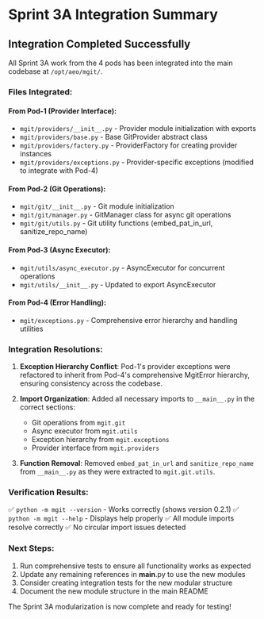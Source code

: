 # Sprint 3A Integration Summary

## Integration Completed Successfully

All Sprint 3A work from the 4 pods has been integrated into the main codebase at `/opt/aeo/mgit/`.

### Files Integrated:

#### From Pod-1 (Provider Interface):
- `mgit/providers/__init__.py` - Provider module initialization with exports
- `mgit/providers/base.py` - Base GitProvider abstract class
- `mgit/providers/factory.py` - ProviderFactory for creating provider instances
- `mgit/providers/exceptions.py` - Provider-specific exceptions (modified to integrate with Pod-4)

#### From Pod-2 (Git Operations):
- `mgit/git/__init__.py` - Git module initialization
- `mgit/git/manager.py` - GitManager class for async git operations
- `mgit/git/utils.py` - Git utility functions (embed_pat_in_url, sanitize_repo_name)

#### From Pod-3 (Async Executor):
- `mgit/utils/async_executor.py` - AsyncExecutor for concurrent operations
- `mgit/utils/__init__.py` - Updated to export AsyncExecutor

#### From Pod-4 (Error Handling):
- `mgit/exceptions.py` - Comprehensive error hierarchy and handling utilities

### Integration Resolutions:

1. **Exception Hierarchy Conflict**: Pod-1's provider exceptions were refactored to inherit from Pod-4's comprehensive MgitError hierarchy, ensuring consistency across the codebase.

2. **Import Organization**: Added all necessary imports to `__main__.py` in the correct sections:
   - Git operations from `mgit.git`
   - Async executor from `mgit.utils`
   - Exception hierarchy from `mgit.exceptions`
   - Provider interface from `mgit.providers`

3. **Function Removal**: Removed `embed_pat_in_url` and `sanitize_repo_name` from `__main__.py` as they were extracted to `mgit.git.utils`.

### Verification Results:

✅ `python -m mgit --version` - Works correctly (shows version 0.2.1)
✅ `python -m mgit --help` - Displays help properly
✅ All module imports resolve correctly
✅ No circular import issues detected

### Next Steps:

1. Run comprehensive tests to ensure all functionality works as expected
2. Update any remaining references in __main__.py to use the new modules
3. Consider creating integration tests for the new modular structure
4. Document the new module structure in the main README

The Sprint 3A modularization is now complete and ready for testing!
